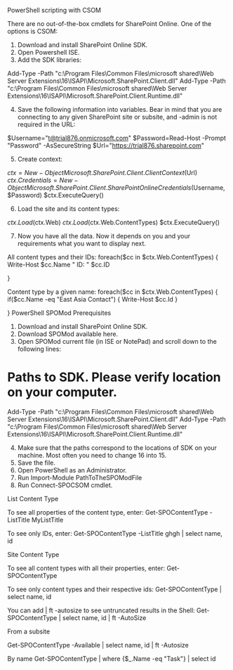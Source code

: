 PowerShell scripting with CSOM

There are no out-of-the-box cmdlets for SharePoint Online. One of the options is CSOM: 

1. Download and install SharePoint Online SDK.
2. Open Powershell ISE.
3. Add the SDK libraries:

Add-Type -Path "c:\Program Files\Common Files\microsoft shared\Web Server Extensions\16\ISAPI\Microsoft.SharePoint.Client.dll"
Add-Type -Path "c:\Program Files\Common Files\microsoft shared\Web Server Extensions\16\ISAPI\Microsoft.SharePoint.Client.Runtime.dll"

4. Save the following information into variables. Bear in mind that you are connecting to any given SharePoint site or subsite, and -admin is not required in the URL:

$Username="t@trial876.onmicrosoft.com"
$Password=Read-Host -Prompt "Password" -AsSecureString
$Url="https://trial876.sharepoint.com"

5. Create context:

$ctx=New-Object Microsoft.SharePoint.Client.ClientContext($Url)
$ctx.Credentials = New-Object Microsoft.SharePoint.Client.SharePointOnlineCredentials($Username, $Password)
$ctx.ExecuteQuery()

6. Load the site and its content types:

$ctx.Load($ctx.Web)
$ctx.Load($ctx.Web.ContentTypes)
$ctx.ExecuteQuery()

7. Now you have all the data. Now it depends on you and your requirements what you want to display next.

All content types and their IDs:
foreach($cc in $ctx.Web.ContentTypes)
{
   Write-Host $cc.Name "  ID: " $cc.ID
     
}


Content type by a given name:
foreach($cc in $ctx.Web.ContentTypes)
{
   if($cc.Name -eq "East Asia Contact")
   {
      Write-Host $cc.Id
   }
     
}
PowerShell SPOMod
Prerequisites
1. Download and install SharePoint Online SDK.
2. Download SPOMod available here.
3. Open SPOMod current file (in ISE or NotePad) and scroll down to the following lines:
# Paths to SDK. Please verify location on your computer.
Add-Type -Path "c:\Program Files\Common Files\microsoft shared\Web Server Extensions\16\ISAPI\Microsoft.SharePoint.Client.dll"
Add-Type -Path "c:\Program Files\Common Files\microsoft shared\Web Server Extensions\16\ISAPI\Microsoft.SharePoint.Client.Runtime.dll"

4. Make sure that the paths correspond to the locations of SDK on your machine. Most often you need to change 16 into 15.
5. Save the file.
6. Open PowerShell as an Administrator.
7. Run Import-Module PathToTheSPOModFile
8. Run Connect-SPOCSOM cmdlet.

List Content Type

To see all properties of the content type, enter:
Get-SPOContentType -ListTitle MyListTitle

 

To see only IDs, enter:
Get-SPOContentType -ListTitle ghgh | select name, id

 


Site Content Type

To see all content types with all their properties, enter:
Get-SPOContentType

To see only content types and their respective ids:
Get-SPOContentType | select name, id

You can add | ft -autosize  to see untruncated results in the Shell:
Get-SPOContentType | select name, id | ft -AutoSize

 

From a subsite

Get-SPOContentType -Available | select name, id | ft -Autosize

 



By name
Get-SPOContentType | where {$_.Name -eq "Task"} | select id

 

